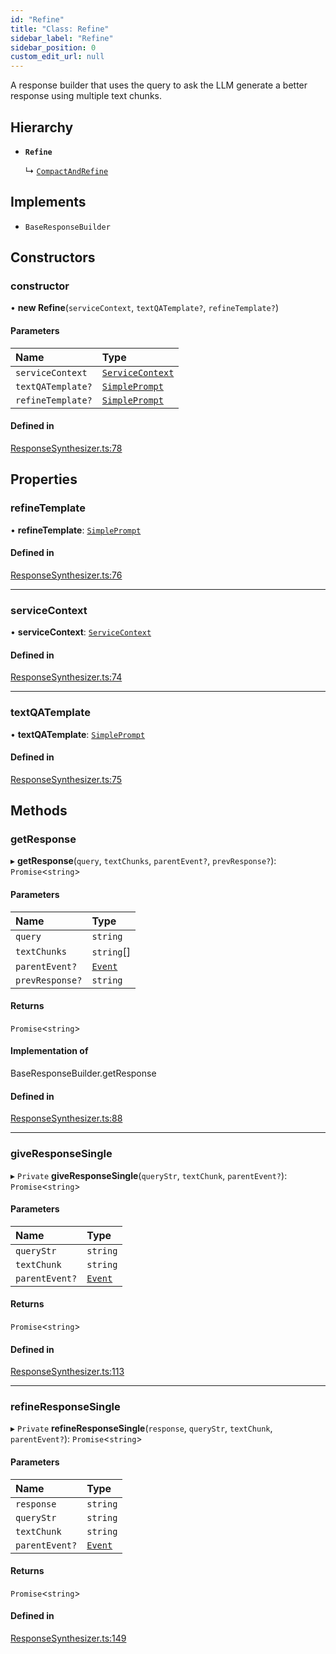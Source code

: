 ```yaml
---
id: "Refine"
title: "Class: Refine"
sidebar_label: "Refine"
sidebar_position: 0
custom_edit_url: null
---
```


A response builder that uses the query to ask the LLM generate a better response using multiple text chunks.

## Hierarchy

- **`Refine`**

  ↳ [`CompactAndRefine`](CompactAndRefine.md)

## Implements

- `BaseResponseBuilder`

## Constructors

### constructor

• **new Refine**(`serviceContext`, `textQATemplate?`, `refineTemplate?`)

#### Parameters

| Name | Type |
| :------ | :------ |
| `serviceContext` | [`ServiceContext`](../interfaces/ServiceContext.md) |
| `textQATemplate?` | [`SimplePrompt`](../modules.md#simpleprompt) |
| `refineTemplate?` | [`SimplePrompt`](../modules.md#simpleprompt) |

#### Defined in

[ResponseSynthesizer.ts:78](https://github.com/run-llama/LlamaIndexTS/blob/35f3030/packages/core/src/ResponseSynthesizer.ts#L78)

## Properties

### refineTemplate

• **refineTemplate**: [`SimplePrompt`](../modules.md#simpleprompt)

#### Defined in

[ResponseSynthesizer.ts:76](https://github.com/run-llama/LlamaIndexTS/blob/35f3030/packages/core/src/ResponseSynthesizer.ts#L76)

___

### serviceContext

• **serviceContext**: [`ServiceContext`](../interfaces/ServiceContext.md)

#### Defined in

[ResponseSynthesizer.ts:74](https://github.com/run-llama/LlamaIndexTS/blob/35f3030/packages/core/src/ResponseSynthesizer.ts#L74)

___

### textQATemplate

• **textQATemplate**: [`SimplePrompt`](../modules.md#simpleprompt)

#### Defined in

[ResponseSynthesizer.ts:75](https://github.com/run-llama/LlamaIndexTS/blob/35f3030/packages/core/src/ResponseSynthesizer.ts#L75)

## Methods

### getResponse

▸ **getResponse**(`query`, `textChunks`, `parentEvent?`, `prevResponse?`): `Promise`<`string`\>

#### Parameters

| Name | Type |
| :------ | :------ |
| `query` | `string` |
| `textChunks` | `string`[] |
| `parentEvent?` | [`Event`](../interfaces/Event.md) |
| `prevResponse?` | `string` |

#### Returns

`Promise`<`string`\>

#### Implementation of

BaseResponseBuilder.getResponse

#### Defined in

[ResponseSynthesizer.ts:88](https://github.com/run-llama/LlamaIndexTS/blob/35f3030/packages/core/src/ResponseSynthesizer.ts#L88)

___

### giveResponseSingle

▸ `Private` **giveResponseSingle**(`queryStr`, `textChunk`, `parentEvent?`): `Promise`<`string`\>

#### Parameters

| Name | Type |
| :------ | :------ |
| `queryStr` | `string` |
| `textChunk` | `string` |
| `parentEvent?` | [`Event`](../interfaces/Event.md) |

#### Returns

`Promise`<`string`\>

#### Defined in

[ResponseSynthesizer.ts:113](https://github.com/run-llama/LlamaIndexTS/blob/35f3030/packages/core/src/ResponseSynthesizer.ts#L113)

___

### refineResponseSingle

▸ `Private` **refineResponseSingle**(`response`, `queryStr`, `textChunk`, `parentEvent?`): `Promise`<`string`\>

#### Parameters

| Name | Type |
| :------ | :------ |
| `response` | `string` |
| `queryStr` | `string` |
| `textChunk` | `string` |
| `parentEvent?` | [`Event`](../interfaces/Event.md) |

#### Returns

`Promise`<`string`\>

#### Defined in

[ResponseSynthesizer.ts:149](https://github.com/run-llama/LlamaIndexTS/blob/35f3030/packages/core/src/ResponseSynthesizer.ts#L149)
